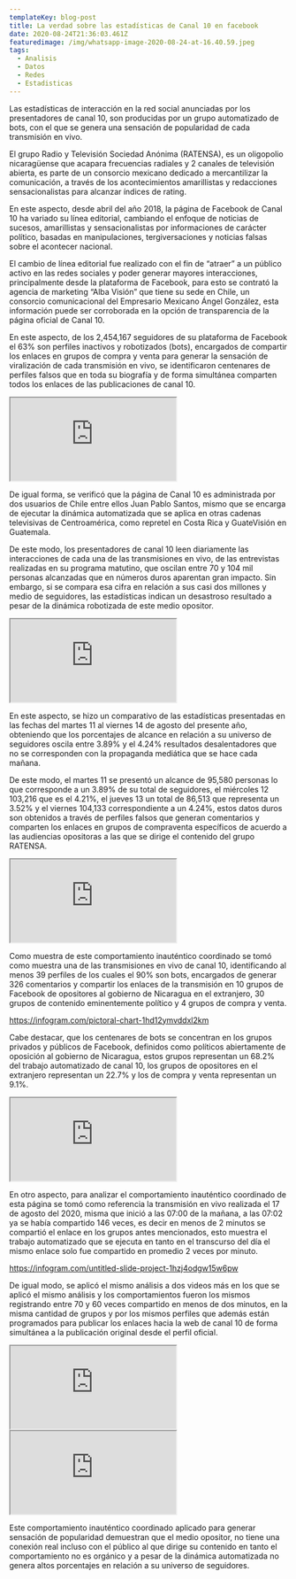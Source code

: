 ```yaml
---
templateKey: blog-post
title: La verdad sobre las estadísticas de Canal 10 en facebook
date: 2020-08-24T21:36:03.461Z
featuredimage: /img/whatsapp-image-2020-08-24-at-16.40.59.jpeg
tags:
  - Analisis
  - Datos
  - Redes
  - Estadisticas
---
```

Las estadísticas de interacción en la red social anunciadas por los presentadores de canal 10, son producidas por un grupo automatizado de bots, con el que se genera una sensación de popularidad de cada transmisión en vivo.

El grupo Radio y Televisión Sociedad Anónima (RATENSA), es un oligopolio nicaragüense que acapara frecuencias radiales y 2 canales de televisión abierta, es parte de un consorcio mexicano dedicado a mercantilizar la comunicación, a través de los acontecimientos amarillistas y redacciones sensacionalistas para alcanzar índices de rating.

En este aspecto, desde abril del año 2018, la página de Facebook de Canal 10 ha variado su línea editorial, cambiando el enfoque de noticias de sucesos, amarillistas y sensacionalistas por informaciones de carácter político, basadas en manipulaciones, tergiversaciones y noticias falsas sobre el acontecer nacional. 

El cambio de línea editorial fue realizado con el fin de “atraer” a un público activo en las redes sociales y poder generar mayores interacciones, principalmente desde la plataforma de Facebook, para esto se contrató la agencia de marketing “Alba Visión” que tiene su sede en Chile, un consorcio comunicacional del Empresario Mexicano Ángel González, esta información puede ser corroborada en la opción de transparencia de la página oficial de Canal 10.

En este aspecto, de los 2,454,167 seguidores de su plataforma de Facebook el 63% son perfiles inactivos y robotizados (bots), encargados de compartir los enlaces en grupos de compra y venta para generar la sensación de viralización de cada transmisión en vivo, se identificaron centenares de perfiles falsos que en toda su biografía y de forma simultánea comparten todos los enlaces de las publicaciones de canal 10.

<iframe src="https://docs.google.com/spreadsheets/d/e/2PACX-1vT-9uO9HsJzcIZTTi_rDod6gNSrPMSbulmekksybdbQZe8aBm5CnNyljLrbRagH85IE3m8EJDFZlMxy/pubhtml?gid=1863676595&amp;single=true&amp;widget=true&amp;headers=false"></iframe>

De igual forma, se verificó que la página de Canal 10 es administrada por dos usuarios de Chile entre ellos Juan Pablo Santos, mismo que se encarga de ejecutar la dinámica automatizada que se aplica en otras cadenas televisivas de Centroamérica, como repretel en Costa Rica y GuateVisión en Guatemala.

De este modo, los presentadores de canal 10 leen diariamente las interacciones de cada una de las transmisiones en vivo, de las entrevistas realizadas en su programa matutino, que oscilan entre 70 y 104 mil personas alcanzadas que en números duros aparentan gran impacto. Sin embargo, si se compara esa cifra en relación a sus casi dos millones y medio de seguidores, las estadísticas indican un desastroso resultado a pesar de la dinámica robotizada de este medio opositor.

<iframe src="https://docs.google.com/spreadsheets/d/e/2PACX-1vT8-SwcUXBv1rz0vvpflYzN3c5-Nu1bcxiqT-dKE0L3RNIDDViIkrRGpRbUWwy-SokuoBSNcPvV-6be/pubhtml?gid=8121899&amp;single=true&amp;widget=true&amp;headers=false"></iframe>

En este aspecto, se hizo un comparativo de las estadísticas presentadas en las fechas del martes 11 al viernes 14 de agosto del presente año, obteniendo que los porcentajes de alcance en relación a su universo de seguidores oscila entre 3.89% y el 4.24% resultados desalentadores que no se corresponden con la propaganda mediática que se hace cada mañana.

De este modo, el martes 11 se presentó un alcance de 95,580 personas lo que corresponde a un 3.89% de su total de seguidores, el miércoles 12 103,216 que es el 4.21%, el jueves 13 un total de 86,513 que representa un 3.52% y el viernes 104,133 correspondiente a un 4.24%, estos datos duros son obtenidos a través de perfiles falsos que generan comentarios y comparten los enlaces en grupos de compraventa específicos de acuerdo a las audiencias opositoras a las que se dirige el contenido del grupo RATENSA.

<iframe src="https://docs.google.com/spreadsheets/d/e/2PACX-1vT8-SwcUXBv1rz0vvpflYzN3c5-Nu1bcxiqT-dKE0L3RNIDDViIkrRGpRbUWwy-SokuoBSNcPvV-6be/pubhtml?gid=883998767&amp;single=true&amp;widget=true&amp;headers=false"></iframe>

Como muestra de este comportamiento inauténtico coordinado se tomó como muestra una de las transmisiones en vivo de canal 10, identificando al menos 39 perfiles de los cuales el 90% son bots, encargados de generar 326 comentarios y compartir los enlaces de la transmisión en 10 grupos de Facebook de opositores al gobierno de Nicaragua en el extranjero, 30 grupos de contenido eminentemente político y 4 grupos de compra y venta.

https://infogram.com/pictoral-chart-1hd12ymvddxl2km

Cabe destacar, que los centenares de bots se concentran en los grupos privados y públicos de Facebook, definidos como políticos abiertamente de oposición al gobierno de Nicaragua, estos grupos representan un 68.2% del trabajo automatizado de canal 10, los grupos de opositores en el extranjero representan un 22.7% y los de compra y venta representan un 9.1%.

<iframe src="https://docs.google.com/spreadsheets/d/e/2PACX-1vT8-SwcUXBv1rz0vvpflYzN3c5-Nu1bcxiqT-dKE0L3RNIDDViIkrRGpRbUWwy-SokuoBSNcPvV-6be/pubhtml?gid=1990105647&amp;single=true&amp;widget=true&amp;headers=false"></iframe>

En otro aspecto, para analizar el comportamiento inauténtico coordinado de esta página se tomó como referencia la transmisión en vivo realizada el 17 de agosto del 2020, misma que inició a las 07:00 de la mañana, a las 07:02 ya se había compartido 146 veces, es decir en menos de 2 minutos se compartió el enlace en los grupos antes mencionados, esto muestra el trabajo automatizado que se ejecuta en tanto en el transcurso del día el mismo enlace solo fue compartido en promedio 2 veces por minuto.

https://infogram.com/untitled-slide-project-1hzj4odgw15w6pw

De igual modo, se aplicó el mismo análisis a dos videos más en los que se aplicó el mismo análisis y los comportamientos fueron los mismos registrando entre 70 y 60 veces compartido en menos de dos minutos, en la misma cantidad de grupos y por los mismos perfiles que además están programados para publicar los enlaces hacia la web de canal 10 de forma simultánea a la publicación original desde el perfil oficial.

<iframe src="https://docs.google.com/spreadsheets/d/e/2PACX-1vT8-SwcUXBv1rz0vvpflYzN3c5-Nu1bcxiqT-dKE0L3RNIDDViIkrRGpRbUWwy-SokuoBSNcPvV-6be/pubhtml?gid=1525367252&amp;single=true&amp;widget=true&amp;headers=false"></iframe>

<iframe src="https://docs.google.com/spreadsheets/d/e/2PACX-1vT8-SwcUXBv1rz0vvpflYzN3c5-Nu1bcxiqT-dKE0L3RNIDDViIkrRGpRbUWwy-SokuoBSNcPvV-6be/pubhtml?gid=629671999&amp;single=true&amp;widget=true&amp;headers=false"></iframe>

Este comportamiento inauténtico coordinado aplicado para generar sensación de popularidad demuestran que el medio opositor, no tiene una conexión real incluso con el público al que dirige su contenido en tanto el comportamiento no es orgánico y a pesar de la dinámica automatizada no genera altos porcentajes en relación a su universo de seguidores.